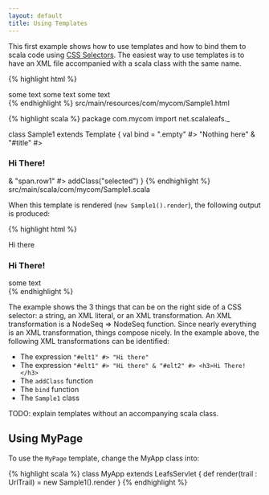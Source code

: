 ```yaml
---
layout: default
title: Using Templates
---
```


This first example shows how to use templates and how to bind them to scala code using [CSS Selectors](/css-selectors.html). The easiest way to use templates is to have an XML file accompanied with a scala class with the same name.

{% highlight html %}
<div>
  <span class="empty">some text</span>
  <span id="title">some text</span>
  <span class="row1">some text</span>
</div>
{% endhighlight %}
<label>src/main/resources/com/mycom/Sample1.html</label>

{% highlight scala %}
package com.mycom
import net.scalaleafs._

class Sample1 extends Template {
  val bind = 
    ".empty" #> "Nothing here" &
    "#title" #> <h3>Hi There!</h3> &
    "span.row1" #> addClass("selected")
}
{% endhighlight %}
<label>src/main/scala/com/mycom/Sample1.scala</label>

When this template is rendered (`new Sample1().render`), the following output is produced:

{% highlight html %}
<div>
  Hi there
  <h3>Hi There!</h3>
  <span id="elt3" class="selected">some text</span>
</div>
{% endhighlight %}

The example shows the 3 things that can be on the right side of a CSS selector: a string, an XML literal, or an XML transformation. An XML transformation is a NodeSeq => NodeSeq function. Since nearly everything is an XML transformation, things compose nicely. In the example above, the following XML transformations can be identified:

- The expression `"#elt1" #> "Hi there"`
- The expression `"#elt1" #> "Hi there" & "#elt2" #> <h3>Hi There!</h3>`
- The `addClass` function
- The `bind` function
- The `Sample1` class

TODO: explain templates without an accompanying scala class.

## Using MyPage

To use the `MyPage` template, change the MyApp class into:

{% highlight scala %}
class MyApp extends LeafsServlet {
  def render(trail : UrlTrail) = new Sample1().render
}
{% endhighlight %}

